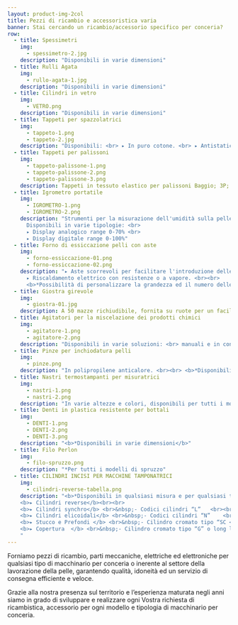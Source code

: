```yaml
---
layout: product-img-2col
title: Pezzi di ricambio e accessoristica varia
banner: Stai cercando un ricambio/accessorio specifico per conceria?
row:
  - title: Spessimetri
    img:
      - spessimetro-2.jpg
    description: "Disponibili in varie dimensioni"
  - title: Rulli Agata
    img:
      - rullo-agata-1.jpg
    description: "Disponibili in varie dimensioni"
  - title: Cilindri in vetro
    img:
      - VETRO.png
    description: "Disponibili in varie dimensioni"
  - title: Tappeti per spazzolatrici
    img:
      - tappeto-1.png
      - tappeto-2.jpg
    description: "Disponibili: <br> ▸ In puro cotone. <br> ▸ Antistatici e antipolvere senza giunture in rilievo."
  - title: Tappeti per palissoni
    img:
      - tappeto-palissone-1.png
      - tappeto-palissone-2.png
      - tappeto-palissone-3.png
    description: Tappeti in tessuto elastico per palissoni Baggio; 3P; Cartigliano ecc.
  - title: Igrometro portatile
    img:
      - IGROMETRO-1.png
      - IGROMETRO-2.png
    description: "Strumenti per la misurazione dell'umidità sulla pelle.
      Disponibili in varie tipologie: <br>
      ▸ Display analogico range 0-70% <br>
      ▸ Display digitale range 0-100%"
  - title: Forno di essiccazione pelli con aste
    img:
      - forno-essiccazione-01.png
      - forno-essiccazione-02.png
    description: "▸ Aste scorrevoli per facilitare l'introduzione delle pelli. <br>
      ▸ Riscaldamento elettrico con resistenze o a vapore. <br><br>
      <b>*Possibilità di personalizzare la grandezza ed il numero delle aste</b>"
  - title: Giostra girevole
    img:
      - giostra-01.jpg
    description: A 50 mazze richiudibile, fornita su ruote per un facile spostamento.
  - title: Agitatori per la miscelazione dei prodotti chimici
    img:
      - agitatore-1.png
      - agitatore-2.png
    description: "Disponibili in varie soluzioni: <br> manuali e in continuo per fusti o per cisterne."
  - title: Pinze per inchiodatura pelli
    img:
      - pinze.png
    description: "In polipropilene anticalore. <br><br> <b>*Disponibili in varie tipologie e materiali</b>"
  - title: Nastri termostampanti per misuratrici
    img:
      - nastri-1.png
      - nastri-2.png
    description: "In varie altezze e colori, disponibili per tutti i modelli di misuratrici."
  - title: Denti in plastica resistente per bottali
    img:
      - DENTI-1.png
      - DENTI-2.png
      - DENTI-3.png
    description: "<b>*Disponibili in varie dimensioni</b>"
  - title: Filo Perlon
    img:
      - filo-spruzzo.png
    description: "*Per tutti i modelli di spruzzo"
  - title: CILINDRI INCISI PER MACCHINE TAMPONATRICI
    img:
      - cilindri-reverse-tabella.png
    description: "<b>*Disponibili in qualsiasi misura e per qualsiasi tipo di macchina</b> <br><br>
    <b>▸ Cilindri reverse</b><br><br>
    <b>▸ Cilindri synchro</b> <br>&nbsp;- Codici cilindri “L”	<br><br>
    <b>▸ Cilindri elicoidali</b> <br>&nbsp;- Codici cilindri “N”	<br><br>
    <b>▸ Stucco e Prefondi </b> <br>&nbsp;- Cilindro cromato tipo “SC <br>&nbsp;- Cilindro long life tipo “SSLL” 	<br><br>
    <b>▸ Copertura  </b> <br>&nbsp;- Cilindro cromato tipo “G” o long life “GLL” <br>&nbsp;- Cilindro cromato tipo “NP” o long life “NPLL” 	<br><br>
    "
---
```


Forniamo pezzi di ricambio, parti meccaniche, elettriche ed elettroniche per qualsiasi tipo di macchinario per conceria o inerente al settore della lavorazione della pelle, garantendo qualità, idoneità ed un servizio di consegna efficiente e veloce.

Grazie alla nostra presenza sul territorio e l’esperienza maturata negli anni siamo in grado di sviluppare e realizzare ogni Vostra richiesta di ricambistica, accessorio per ogni modello e tipologia di macchinario per conceria.
